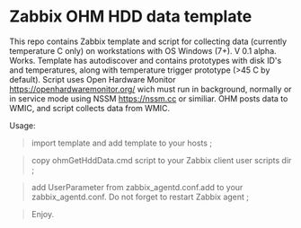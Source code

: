 # Zabbix OHM HDD data template

This repo contains Zabbix template and script for collecting data (currently temperature C only) on workstations with OS Windows (7+).
V 0.1 alpha. Works.
Template has autodiscover and contains prototypes with disk ID's and temperatures, along with temperature trigger prototype (>45 C by default).
Script uses Open Hardware Monitor https://openhardwaremonitor.org/ wich must run in background, normally or in service mode using NSSM https://nssm.cc or similiar. OHM posts data to WMIC, and script collects data from WMIC.

Usage:
> import template and add template to your hosts ;

> copy ohmGetHddData.cmd script to your Zabbix client user scripts dir ;

> add UserParameter from zabbix_agentd.conf.add to your zabbix_agentd.conf. Do not forget to restart Zabbix agent ;

> Enjoy.
